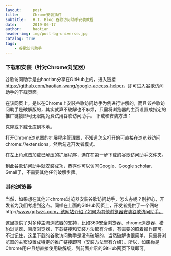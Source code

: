 ```yaml
---
layout:     post
title:      Chrome安装插件
subtitle:   H.T. Blog 谷歌访问助手安装教程
date:       2019-06-17
author:     haotian
header-img: img/post-bg-universe.jpg
catalog: true
tags:
    - 谷歌访问助手
---
```


### 下载和安装（针对Chrome浏览器）
谷歌访问助手是由haotian分享在GitHub上的，进入链接<https://github.com/haotian-wang/google-access-helper>，即可进入谷歌访问助手的下载页面。


在该网页上，是以在Chrome上安装谷歌访问助手为例进行讲解的，而且该谷歌访问助手是破解版的，其实就算不破解也不麻烦，只需将浏览器的主页设置成指定的推广链接即可无限期免费试用谷歌访问助手。
下载和安装方法：


克隆或下载仓库到本地。


打开Chrome浏览器的扩展程序管理器，不知道怎么打开的可直接在浏览器访问chrome://extensions，然后勾选开发者模式。 


在左上角点击加载已解压的扩展程序，选在在第一步下载的谷歌访问助手文件夹。 


到此谷歌访问助手就安装成功，恭喜你可以访问Google、Google scholar、Gmail了，不需要其他任何破解步骤。


### 其他浏览器
当然，如果想在其他非chrome浏览器安装谷歌访问助手，怎么办呢？别担心，开发者为我们考虑到这点。同样在上面的GitHub网页上，开发者提供了一个网站http://www.ggfwzs.com，该网站介绍了如何为其他浏览器安装谷歌访问助手。


这里提供了对多种主流浏览器的支持，比如360安全浏览器、chrome浏览器、猎豹浏览器、百度浏览器，下载链接和安装方法都有介绍，有需要的照着操作即可。
不过记住，这里下载的谷歌访问助手是没有破解的，当然破解也很简单，只需将浏览器的主页设置成特定的推广链接即可（安装方法里有介绍）。所以，如果你是Chrome用户且想直接使用破解版，到前面介绍的GitHub网页下载即可。
